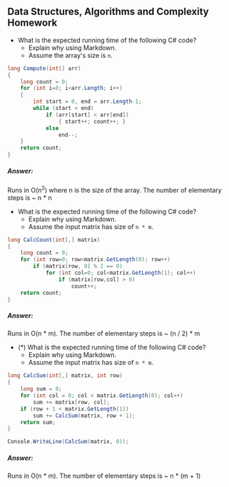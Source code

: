 ## Data Structures, Algorithms and Complexity Homework

  * What is the expected running time of the following C# code?
    - Explain why using Markdown.
    - Assume the array's size is `n`.

  ```cs
  long Compute(int[] arr)
  {
      long count = 0;
      for (int i=0; i<arr.Length; i++)
      {
          int start = 0, end = arr.Length-1;
          while (start < end)
              if (arr[start] < arr[end])
                  { start++; count++; }
              else 
                  end--;
      }
      return count;
  }
  ```

##### Answer:

Runs in O(n<sup>2</sup>) where n is the size of the array.
The number of elementary steps is ~ n * n

  * What is the expected running time of the following C# code?
    - Explain why using Markdown.
    - Assume the input matrix has size of `n * m`.

  ```cs
  long CalcCount(int[,] matrix)
  {
      long count = 0;
      for (int row=0; row<matrix.GetLength(0); row++)
          if (matrix[row, 0] % 2 == 0)
              for (int col=0; col<matrix.GetLength(1); col++)
                  if (matrix[row,col] > 0)
                      count++;
      return count;
  }
  ```

##### Answer:

Runs in O(n * m).
The number of elementary steps is ~ (n / 2) * m

  * (*) What is the expected running time of the following C# code?
    - Explain why using Markdown.
    - Assume the input matrix has size of `n * m`.

  ```cs
  long CalcSum(int[,] matrix, int row)
  {
      long sum = 0;
      for (int col = 0; col < matrix.GetLength(0); col++) 
          sum += matrix[row, col];
      if (row + 1 < matrix.GetLength(1)) 
          sum += CalcSum(matrix, row + 1);
      return sum;
  }
  
  Console.WriteLine(CalcSum(matrix, 0));
  ```

##### Answer:

Runs in O(n * m).
The number of elementary steps is ~ n * (m + 1)
